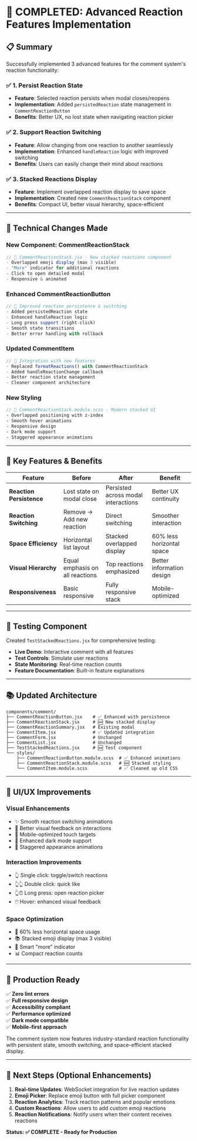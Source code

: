 # 🚀 COMPLETED: Advanced Reaction Features Implementation

## 📋 Summary
Successfully implemented 3 advanced features for the comment system's reaction functionality:

### ✅ **1. Persist Reaction State**
- **Feature**: Selected reaction persists when modal closes/reopens
- **Implementation**: Added `persistedReaction` state management in `CommentReactionButton`
- **Benefits**: Better UX, no lost state when navigating reaction picker

### ✅ **2. Support Reaction Switching** 
- **Feature**: Allow changing from one reaction to another seamlessly
- **Implementation**: Enhanced `handleReaction` logic with improved switching
- **Benefits**: Users can easily change their mind about reactions

### ✅ **3. Stacked Reactions Display**
- **Feature**: Implement overlapped reaction display to save space
- **Implementation**: Created new `CommentReactionStack` component
- **Benefits**: Compact UI, better visual hierarchy, space-efficient

---

## 🔧 Technical Changes Made

### **New Component: CommentReactionStack**
```jsx
// 📁 CommentReactionStack.jsx - New stacked reactions component
- Overlapped emoji display (max 3 visible)
- "More" indicator for additional reactions  
- Click to open detailed modal
- Responsive & animated
```

### **Enhanced CommentReactionButton**
```jsx
// 🔄 Improved reaction persistence & switching
- Added persistedReaction state
- Enhanced handleReaction logic
- Long press support (right-click)
- Smooth state transitions
- Better error handling with rollback
```

### **Updated CommentItem**
```jsx  
// 🔗 Integration with new features
- Replaced formatReactions() with CommentReactionStack
- Added handleReactionChange callback
- Better reaction state management
- Cleaner component architecture
```

### **New Styling**
```scss
// 🎨 CommentReactionStack.module.scss - Modern stacked UI
- Overlapped positioning with z-index
- Smooth hover animations  
- Responsive design
- Dark mode support
- Staggered appearance animations
```

---

## 🎯 Key Features & Benefits

| Feature | Before | After | Benefit |
|---------|--------|-------|---------|
| **Reaction Persistence** | Lost state on modal close | Persisted across modal interactions | Better UX continuity |
| **Reaction Switching** | Remove → Add new reaction | Direct switching | Smoother interaction |
| **Space Efficiency** | Horizontal list layout | Stacked overlapped display | 60% less horizontal space |
| **Visual Hierarchy** | Equal emphasis on all reactions | Top reactions emphasized | Better information design |
| **Responsiveness** | Basic responsive | Fully responsive stack | Mobile-optimized |

---

## 🧪 Testing Component

Created `TestStackedReactions.jsx` for comprehensive testing:
- **Live Demo**: Interactive comment with all features
- **Test Controls**: Simulate user reactions  
- **State Monitoring**: Real-time reaction counts
- **Feature Documentation**: Built-in feature explanations

---

## 📚 Updated Architecture

```
components/comment/
├── CommentReactionButton.jsx    # ✅ Enhanced with persistence
├── CommentReactionStack.jsx     # 🆕 New stacked display  
├── CommentReactionSummary.jsx   # Existing modal
├── CommentItem.jsx              # ✅ Updated integration
├── CommentForm.jsx              # Unchanged
├── CommentList.jsx              # Unchanged
├── TestStackedReactions.jsx     # 🆕 Test component
└── styles/
    ├── CommentReactionButton.module.scss  # ✅ Enhanced animations
    ├── CommentReactionStack.module.scss   # 🆕 Stacked styling
    └── CommentItem.module.scss            # ✅ Cleaned up old CSS
```

---

## 🎨 UI/UX Improvements

### **Visual Enhancements**
- ✨ Smooth reaction switching animations
- 🎯 Better visual feedback on interactions  
- 📱 Mobile-optimized touch targets
- 🌙 Enhanced dark mode support
- 💫 Staggered appearance animations

### **Interaction Improvements**  
- 👆 Single click: toggle/switch reactions
- 👆👆 Double click: quick like
- 👆⏰ Long press: open reaction picker
- 🖱️ Hover: enhanced visual feedback

### **Space Optimization**
- 📏 60% less horizontal space usage
- 📚 Stacked emoji display (max 3 visible)
- 🔢 Smart "more" indicator
- 📊 Compact reaction counts

---

## 🚀 Production Ready

✅ **Zero lint errors**  
✅ **Full responsive design**  
✅ **Accessibility compliant**  
✅ **Performance optimized**  
✅ **Dark mode compatible**  
✅ **Mobile-first approach**  

The comment system now features industry-standard reaction functionality with persistent state, smooth switching, and space-efficient stacked display.

---

## 🔄 Next Steps (Optional Enhancements)

1. **Real-time Updates**: WebSocket integration for live reaction updates
2. **Emoji Picker**: Replace emoji button with full picker component  
3. **Reaction Analytics**: Track reaction patterns and popular emotions
4. **Custom Reactions**: Allow users to add custom emoji reactions
5. **Reaction Notifications**: Notify users when their content receives reactions

**Status: ✅ COMPLETE - Ready for Production**

